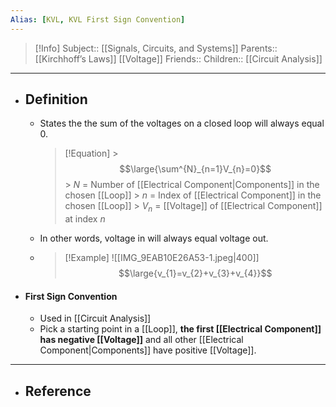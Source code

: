 ```yaml
---
Alias: [KVL, KVL First Sign Convention]
---
```

> [!Info]
> Subject:: [[Signals, Circuits, and Systems]]
> Parents:: [[Kirchhoff’s Laws]] [[Voltage]]
> Friends:: 
> Children:: [[Circuit Analysis]]
---
- ## Definition
	- States the the sum of the voltages on a closed loop will always equal 0.
		> [!Equation]
		  > $$\large{\sum^{N}_{n=1}V_{n}=0}$$
		  > $N$ = Number of [[Electrical Component|Components]] in the chosen [[Loop]]
		  > $n$ = Index of [[Electrical Component]] in the chosen [[Loop]]
		  > $V_{n}$ = [[Voltage]] of [[Electrical Component]] at index $n$
	- In other words, voltage in will always equal voltage out.
	- > [!Example] 
	  > ![[IMG_9EAB10E26A53-1.jpeg|400]]
	  > $$\large{v_{1}=v_{2}+v_{3}+v_{4}}$$
- #### First Sign Convention
	- Used in [[Circuit Analysis]]
	- Pick a starting point in a [[Loop]], **the first [[Electrical Component]] has negative [[Voltage]]** and all other [[Electrical Component|Components]] have positive [[Voltage]].
---
- ## Reference